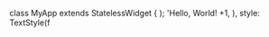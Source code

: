 
class MyApp extends StatelessWidget {
    );
            'Hello, World! +1,
          ),
            style: TextStyle(f
